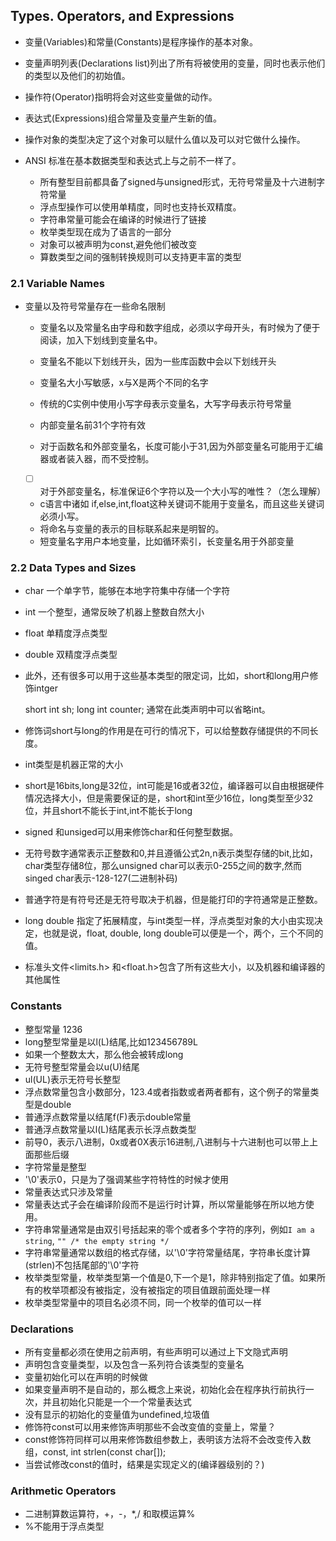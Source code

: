 ## Types. Operators, and Expressions

+ 变量(Variables)和常量(Constants)是程序操作的基本对象。
+ 变量声明列表(Declarations list)列出了所有将被使用的变量，同时也表示他们的类型以及他们的初始值。
+ 操作符(Operator)指明将会对这些变量做的动作。
+ 表达式(Expressions)组合常量及变量产生新的值。
+ 操作对象的类型决定了这个对象可以赋什么值以及可以对它做什么操作。

+ ANSI 标准在基本数据类型和表达式上与之前不一样了。

    + 所有整型目前都具备了signed与unsigned形式，无符号常量及十六进制字符常量
    + 浮点型操作可以使用单精度，同时也支持长双精度。
    + 字符串常量可能会在编译的时候进行了链接
    + 枚举类型现在成为了语言的一部分
    + 对象可以被声明为const,避免他们被改变
    + 算数类型之间的强制转换规则可以支持更丰富的类型

### 2.1 Variable Names

+ 变量以及符号常量存在一些命名限制
    + 变量名以及常量名由字母和数字组成，必须以字母开头，有时候为了便于阅读，加入下划线到变量名中。
    + 变量名不能以下划线开头，因为一些库函数中会以下划线开头
    + 变量名大小写敏感，x与X是两个不同的名字
    + 传统的C实例中使用小写字母表示变量名，大写字母表示符号常量

    + 内部变量名前31个字符有效
    + 对于函数名和外部变量名，长度可能小于31,因为外部变量名可能用于汇编器或者装入器，而不受控制。
    + [ ] 对于外部变量名，标准保证6个字符以及一个大小写的唯性？（怎么理解）
    + c语言中诸如 if,else,int,float这种关键词不能用于变量名，而且这些关键词必须小写。
    + 将命名与变量的表示的目标联系起来是明智的。
    + 短变量名字用户本地变量，比如循环索引，长变量名用于外部变量

### 2.2 Data Types and Sizes

+ char 一个单字节，能够在本地字符集中存储一个字符
+ int 一个整型，通常反映了机器上整数自然大小
+ float 单精度浮点类型
+ double 双精度浮点类型
+ 此外，还有很多可以用于这些基本类型的限定词，比如，short和long用户修饰intger

    short int sh;
    long int counter;
通常在此类声明中可以省略int。

+ 修饰词short与long的作用是在可行的情况下，可以给整数存储提供的不同长度。
+ int类型是机器正常的大小
+ short是16bits,long是32位，int可能是16或者32位，编译器可以自由根据硬件情况选择大小，但是需要保证的是，short和int至少16位，long类型至少32位，并且short不能长于int,int不能长于long
+ signed 和unsiged可以用来修饰char和任何整型数据。
+ 无符号数字通常表示正整数和0,并且遵循公式2n,n表示类型存储的bit,比如，char类型存储8位，那么unsigned char可以表示0-255之间的数字,然而singed char表示-128-127(二进制补码)
+ 普通字符是有符号还是无符号取决于机器，但是能打印的字符通常是正整数。
+ long double 指定了拓展精度，与int类型一样，浮点类型对象的大小由实现决定，也就是说，float, double, long double可以便是一个，两个，三个不同的值。
+ 标准头文件<limits.h> 和<float.h>包含了所有这些大小，以及机器和编译器的其他属性


### Constants
+ 整型常量 1236
+ long整型常量是以l(L)结尾,比如123456789L
+ 如果一个整数太大，那么他会被转成long
+ 无符号整型常量会以u(U)结尾
+ ul(UL)表示无符号长整型
+ 浮点数常量包含小数部分，123.4或者指数或者两者都有，这个例子的常量类型是double
+ 普通浮点数常量以结尾f(F)表示double常量
+ 普通浮点数常量以l(L)结尾表示长浮点数类型
+ 前导0，表示八进制，0x或者0X表示16进制,八进制与十六进制也可以带上上面那些后缀
+ 字符常量是整型
+ '\0'表示0，只是为了强调某些字符特性的时候才使用
+ 常量表达式只涉及常量
+ 常量表达式子会在编译阶段而不是运行时计算，所以常量能够在所以地方使用。
+ 字符串常量通常是由双引号括起来的零个或者多个字符的序列，例如```I am a string```, ```"" /* the empty string */```
+ 字符串常量通常以数组的格式存储，以'\0'字符常量结尾，字符串长度计算(strlen)不包括尾部的'\0'字符
+ 枚举类型常量，枚举类型第一个值是0,下一个是1，除非特别指定了值。如果所有的枚举项都没有被指定，没有被指定的项目值跟前面处理一样
+ 枚举类型常量中的项目名必须不同，同一个枚举的值可以一样

### Declarations

+ 所有变量都必须在使用之前声明，有些声明可以通过上下文隐式声明
+ 声明包含变量类型，以及包含一系列符合该类型的变量名
+ 变量初始化可以在声明的时候做
+ 如果变量声明不是自动的，那么概念上来说，初始化会在程序执行前执行一次，并且初始化只能是一个一个常量表达式
+ 没有显示的初始化的变量值为undefined,垃圾值
+ 修饰符const可以用来修饰声明那些不会改变值的变量上，常量？
+ const修饰符同样可以用来修饰数组参数上，表明该方法将不会改变传入数组，const, int strlen(const char[]);
+ 当尝试修改const的值时，结果是实现定义的(编译器级别的？)

### Arithmetic Operators

+ 二进制算数运算符，+，-，*,/ 和取模运算%
+ %不能用于浮点类型
